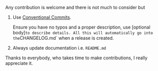 Any contribution is welcome and there is not much to consider but

1. Use [Conventional Commits](https://www.conventionalcommits.org).

   Ensure you have no typos and a proper description, use [optional body]` to describe details. All this will automatically go into the `CHANGELOG.md` when a release is created.
  
2. Always update documentation i.e. `README.md`

Thanks to everybody, who takes time to make contributions, I really appreciate it.
